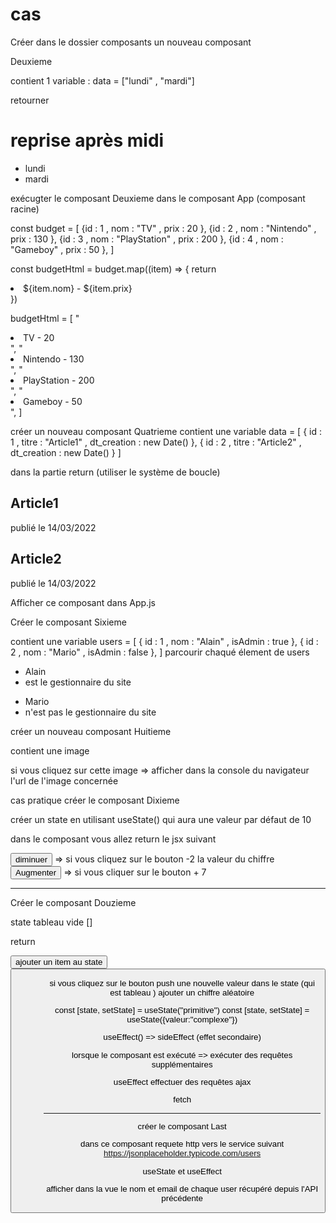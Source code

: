 # cas

Créer dans le dossier composants un nouveau composant

Deuxieme

contient 1 variable :
data = ["lundi" , "mardi"]

retourner 
<h1>reprise après midi</h1>
<ul>
    <li>lundi</li>
    <li>mardi</li>
</ul>

exécugter le composant Deuxieme dans le composant App (composant racine)


const budget = [
        {id : 1 , nom : "TV" , prix : 20 },
        {id : 2 , nom : "Nintendo" , prix : 130 },
        {id : 3 , nom : "PlayStation" , prix : 200 },
        {id : 4 , nom : "Gameboy" , prix : 50 },
    ]

const  budgetHtml = budget.map((item) => { 
    return <li>${item.nom} - ${item.prix}</li>
})

budgetHtml = [
    "<li>TV - 20</li>",
    "<li>Nintendo - 130</li>",
    "<li>PlayStation - 200</li>",
    "<li>Gameboy - 50</li>",
]

créer un nouveau composant Quatrieme
contient une variable data = [
    { id : 1 , titre : "Article1" , dt_creation : new Date() },
    { id : 2 , titre : "Article2" , dt_creation : new Date() }
]

dans la partie return (utiliser le système de boucle)
<article>
    <h2>Article1</h2>
    <time>publié le 14/03/2022</time>
</article>
<article>
    <h2>Article2</h2>
    <time>publié le 14/03/2022</time>
</article>

Afficher ce composant dans App.js 

Créer le composant Sixieme

contient une variable users = [
    { id : 1 , nom : "Alain" , isAdmin : true },
    { id : 2 , nom : "Mario" , isAdmin : false },
]
parcourir chaqué élement de users
<ul>
    <li>Alain</li>
    <li>est le gestionnaire du site</li>
</ul>
<ul>
    <li>Mario</li>
    <li>n'est pas le gestionnaire du site</li>
</ul>


créer un nouveau composant Huitieme

contient une image 

si vous cliquez sur cette image => afficher dans la console du navigateur l'url de l'image concernée 


cas pratique 
créer le composant Dixieme

créer un state en utilisant useState() qui aura une valeur par défaut de 10

dans le composant vous allez return le jsx suivant

<button>diminuer</button> => si vous cliquez sur le bouton -2
<span> la valeur du chiffre </span>
<button>Augmenter</button> => si vous cliquer sur le bouton + 7

-----------------

Créer le composant Douzieme

state tableau vide []

return 

<button>ajouter un item au state<button>
<ul>
<ul>

si vous cliquez sur le bouton  push une nouvelle valeur dans le state (qui est tableau ) ajouter un chiffre aléatoire 



const [state, setState] = useState("primitive")
const [state, setState] = useState({valeur:"complexe"})

useEffect() => sideEffect (effet secondaire)

lorsque le composant est exécuté => exécuter des requêtes supplémentaires 

useEffect effectuer des requêtes ajax 

fetch 

------- -------------

créer le composant Last 

dans ce composant requete http vers le service suivant https://jsonplaceholder.typicode.com/users

useState et useEffect

afficher dans la vue le nom et email de chaque user récupéré depuis l'API précédente 
